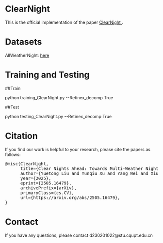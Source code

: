 <h1>ClearNight</h1>
This is the official implementation of the paper <a href="https://arxiv.org/abs/2505.16479"> ClearNight </a>.


<h1>Datasets</h1>

AllWeatherNight: <a href="https://huggingface.co/datasets/YuetongLiu/AllWeatherNight">here</a>

<h1>Training and Testing</h1>

##Train

python training_ClearNight.py --Retinex_decomp True

##Test

python testing_ClearNight.py --Retinex_decomp True

<h1>Citation</h1>

If you find our work is helpful to your research, please cite the papers as follows:
<div>
<pre>
@misc{ClearNight,
      title={Clear Nights Ahead: Towards Multi-Weather Nighttime Image Restoration}, 
      author={Yuetong Liu and Yunqiu Xu and Yang Wei and Xiuli Bi and Bin Xiao},
      year={2025},
      eprint={2505.16479},
      archivePrefix={arXiv},
      primaryClass={cs.CV},
      url={https://arxiv.org/abs/2505.16479}, 
}
</pre>
</div>
<h1>Contact</h1>
If you have any questions, please contact d230201022@stu.cqupt.edu.cn
